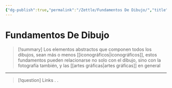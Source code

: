 ```yaml
---
{"dg-publish":true,"permalink":"/Zettle/Fundamentos De Dibujo/","title":"Fundamentos De Dibujo","created":"Thursday, 2023-08-31, 12:30:48 pm","updated":"2023-09-25T12:37"}
---
```



# Fundamentos De Dibujo

> [!summary] 
> Los elementos abstractos que componen todos los dibujos, sean más o menos [[iconográficos\|iconográficos]], estos fundamentos pueden relacionarse no solo con el dibujo, sino con la fotografía también, y las [[artes gráficas\|artes gráficas]] en general

- - - 
> [!question] Links
> .
> .
